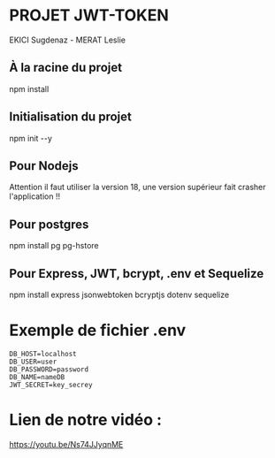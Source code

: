 # PROJET JWT-TOKEN

EKICI Sugdenaz - MERAT Leslie

## À la racine du projet 
npm install

## Initialisation du projet 
npm init --y

## Pour Nodejs
Attention il faut utiliser la version 18, une version supérieur fait crasher l'application !!

## Pour postgres
npm install pg pg-hstore

## Pour Express, JWT, bcrypt, .env et Sequelize
npm install express jsonwebtoken bcryptjs dotenv sequelize 

# Exemple de fichier .env
```dotenv
DB_HOST=localhost
DB_USER=user
DB_PASSWORD=password
DB_NAME=nameDB
JWT_SECRET=key_secrey
```
# Lien de notre vidéo :

https://youtu.be/Ns74JJyqnME
